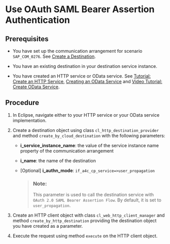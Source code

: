 <!-- loiod6e2db57cde344faa7f0a496c2d2257c -->

# Use OAuth SAML Bearer Assertion Authentication



<a name="loiod6e2db57cde344faa7f0a496c2d2257c__prereq_hkg_zlt_n2b"/>

## Prerequisites

-   You have set up the communication arrangement for scenario `SAP_COM_0276`. See [Create a Destination](Create_a_Destination_3fa7934.md).

-   You have an existing destination in your destination service instance.
-   You have created an HTTP service or OData service. See [Tutorial: Create an HTTP Service](https://developers.sap.com/tutorials/abap-environment-create-http-service.html), [Creating an OData Service](https://help.sap.com/viewer/c0d02c4330c34b3abca88bdd57eaccfc/Cloud/en-US/2b08207efb954644b20f3587f39a77a6.html) and [Video Tutorial: Create OData Service](https://www.youtube.com/watch?v=7rJxhjy2LKg&index=5&list=PLkzo92owKnVxWqJSoFLGe1VRkzOs4Ucdr&t=0s).



<a name="loiod6e2db57cde344faa7f0a496c2d2257c__steps_dsc_hmt_n2b"/>

## Procedure

1.  In Eclipse, navigate either to your HTTP service or your OData service implementation.

2.  Create a destination object using class `cl_http_destination_provider` and method `create_by_cloud_destination` with the following parameters:

    -   **i\_service\_instance\_name**: the value of the service instance name property of the communication arrangement

    -   **i\_name**: the name of the destination
    -   \[Optional\] **i\_authn\_mode**: `if_a4c_cp_service=>user_propagation`

        > ### Note:  
        > This parameter is used to call the destination service with `OAuth 2.0 SAML Bearer Assertion Flow`. By default, it is set to `user_propagation`.


3.  Create an HTTP client object with class `cl_web_http_client_manager` and method `create_by_http_destination` providing the destination object you have created as a parameter.

4.  Execute the request using method `execute` on the HTTP client object.


